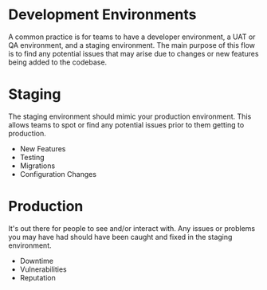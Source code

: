 # Development Environments

A common practice is for teams to have a developer environment, a UAT or QA environment, and a staging environment. The main purpose of this flow is to find any potential issues that may arise due to changes or new features being added to the codebase.

# Staging

The staging environment should mimic your production environment.
This allows teams to spot or find any potential issues prior to them getting to production.

- New Features
- Testing
- Migrations
- Configuration Changes

# Production

It's out there for people to see and/or interact with. Any issues or problems you may have had should have been caught and fixed in the staging environment.

- Downtime
- Vulnerabilities
- Reputation
